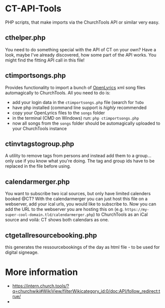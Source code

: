 # CT-API-Tools
PHP scripts, that make imports via the ChurchTools API or similar very easy.

## cthelper.php
You need to do something special with the API of CT on your own?
Have a look, maybe I've already discovered, how some part of the API works. You might find the fitting API call in this file!

## ctimportsongs.php

Provides functionality to import a bunch of [OpenLyrics](https://openlyrics.org) xml song files automagically to ChurchTools.
All you need to do is:
- add your login data in the `ctimportsongs.php` file (search for `ToDo`
- have php installed (command line support is *highly* recommended
- copy your OpenLyrics files to the `songs` folder
- in the terminal (CMD on Windows) run: `php ctimportsongs.php`
- now all songs from the `songs` folder should be automagically uploaded to your ChurchTools instance

## ctinvtagstogroup.php

A utility to remove tags from persons and instead add them to a group... only use if you know what you're doing.
The tag and group ids have to be replaced in the file before using.

## calendarmerger.php

You want to subscribe two ical sources, but only have limited calenders booked @CT?
With the calendarmerger you can just host this file on a webserver, add your ical urls, you would like to subscribe to.
Now you can add the URL to the webserver you are hosting this on (e.g. `https://my-super-cool-domain.tld/calendarmerger.php`) 
to ChurchTools as an iCal source and voilá: CT shows both calendars as one.

## ctgetallresourcebooking.php

this generates the ressourcebookings of the day as html file - to be used for digital signeage.

# More information

* https://intern.church.tools/?q=churchwiki#WikiView/filterWikicategory_id:0/doc:API/follow_redirect:true/
* 
